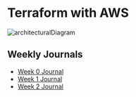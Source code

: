 # Terraform with AWS
![architecturalDiagram](https://github.com/KapakahiCoder/terraform-AWS-practice/assets/54635834/707a4e4f-26bd-4923-88ce-da0af253c8f3)

## Weekly Journals
- [Week 0 Journal](journal/week0.md)
- [Week 1 Journal](journal/week1.md)
- [Week 2 Journal](journal/week2.md)
  
